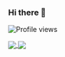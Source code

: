 ### Hi there 👋

<!--
**kfleury/kfleury** is a ✨ _special_ ✨ repository because its `README.md` (this file) appears on your GitHub profile.

Here are some ideas to get you started:

- 🔭 I’m currently working on ...
- 🌱 I’m currently learning ...
- 👯 I’m looking to collaborate on ...
- 🤔 I’m looking for help with ...
- 💬 Ask me about ...
- 📫 How to reach me: ...
- 😄 Pronouns: ...
- ⚡ Fun fact: ...
-->
![Profile views](https://gpvc.arturio.dev/kfleury)

<a href="https://youtu.be/_S7WEVLbQ-Y">
  <img align="center" src="https://github-readme-stats.vercel.app/api?username=kfleury&count_private=true&show_icons=true&theme=dark&include_all_commits=true" />
</a>
<a href="https://youtu.be/cE0wfjsybIQ">
  <img align="center" src="https://github-readme-stats.vercel.app/api/top-langs/?username=kfleury&langs_count=10&layout=compact" />
</a>
<!--![willianrod's wakatime stats](https://github-readme-stats.vercel.app/api/wakatime?username=kfleury)

![Anurag's github stats](https://github-readme-stats.vercel.app/api?username=kfleury&count_private=true&show_icons=true&theme=dark&include_all_commits=true)

![Top Langs](https://github-readme-stats.vercel.app/api/top-langs/?username=kfleury&langs_count=10)-->

